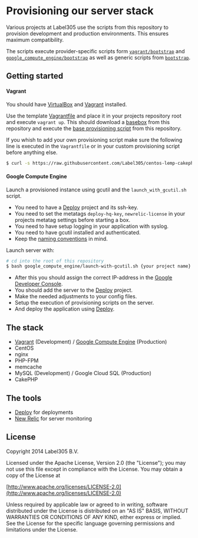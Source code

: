Provisioning our server stack
===================

Various projects at Label305 use the scripts from this repository to provision development and production environments. This ensures maximum compatibility.

The scripts execute provider-specific scripts form [`vagrant/bootstrap`](vagrant/bootstrap) and [`google_compute_engine/bootstrap`](google_compute_engine/bootstrap) as well as generic scripts from [`bootstrap`](bootstrap).

Getting started
----
#### Vagrant

You should have [VirtualBox](https://www.virtualbox.org/) and [Vagrant](http://www.vagrantup.com/) installed.

Use the template [Vagrantfile](vagrant/Vagrantfile) and place it in your projects repository root and execute `vagrant up`. This should download a [basebox](https://github.com/Label305/centos-lemp-cakephp/releases) from this repository and execute the [base provisioning script](vagrant/bootstrap/bootstrap.sh) from this repository.

If you whish to add your own provisioning script make sure the following line is executed in the `Vagrantfile` or in your custom provisioning script before anything else.

```sh
$ curl -s https://raw.githubusercontent.com/Label305/centos-lemp-cakephp/master/vagrant/bootstrap/bootstrap.sh | bash
```

#### Google Compute Engine

Launch a provisioned instance using gcutil and the `launch_with_gcutil.sh` script.

* You need to have a [Deploy](http://deployhq.com) project and its ssh-key.
* You need to set the metatags `deploy-hq-key`, `newrelic-license` in your projects metatag settings before starting a box.
* You need to have setup logging in your application with syslog.
* You need to have gcutil installed and authenticated.
* Keep the [naming conventions](http://intranet.label305.com/technology/google-cloud.html) in mind.

Launch server with:
```sh
# cd into the root of this repository
$ bash google_compute_engine/launch-with-gcutil.sh {your project name} {instance name}
```

* After this you should assign the correct IP-address in the [Google Developer Console](https://console.developers.google.com/project).
* You should add the server to the [Deploy](http://deployhq.com) project.
* Make the needed adjustments to your config files.
* Setup the execution of provisioning scripts on the server.
* And deploy the application using [Deploy](http://deployhq.com).

The stack
----

* [Vagrant](vagrant) (Development) / [Google Compute Engine](google_compute_engine) (Production)
* CentOS
* nginx
* PHP-FPM
* memcache
* MySQL (Development) / Google Cloud SQL (Production)
* CakePHP

The tools
----

* [Deploy](http://deployhq.com) for deployments
* [New Relic](http://newrelic.com) for server monitoring

License
----

Copyright 2014 Label305 B.V.

Licensed under the Apache License, Version 2.0 (the "License");
you may not use this file except in compliance with the License.
You may obtain a copy of the License at

[http://www.apache.org/licenses/LICENSE-2.0](http://www.apache.org/licenses/LICENSE-2.0)

Unless required by applicable law or agreed to in writing, software
distributed under the License is distributed on an "AS IS" BASIS,
WITHOUT WARRANTIES OR CONDITIONS OF ANY KIND, either express or implied.
See the License for the specific language governing permissions and
limitations under the License.
